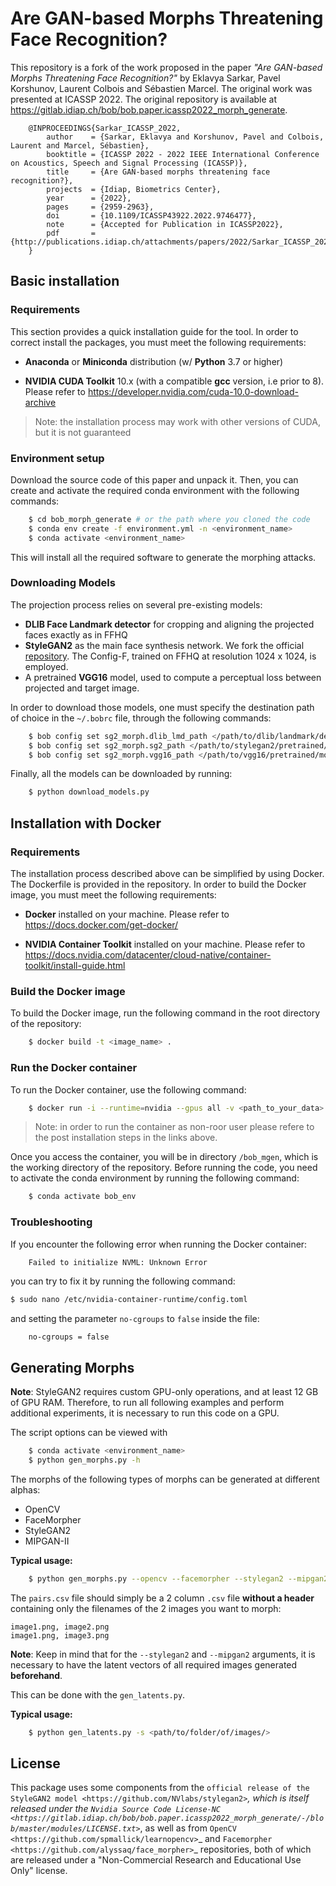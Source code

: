 # Are GAN-based Morphs Threatening Face Recognition?

This repository is a fork of the work proposed in the paper _"Are GAN-based Morphs Threatening Face Recognition?"_ by Eklavya Sarkar, Pavel Korshunov, Laurent Colbois and Sébastien Marcel. The original work was presented at ICASSP 2022. The original repository is available at https://gitlab.idiap.ch/bob/bob.paper.icassp2022_morph_generate.

```
    @INPROCEEDINGS{Sarkar_ICASSP_2022,
        author    = {Sarkar, Eklavya and Korshunov, Pavel and Colbois, Laurent and Marcel, Sébastien},
        booktitle = {ICASSP 2022 - 2022 IEEE International Conference on Acoustics, Speech and Signal Processing (ICASSP)}, 
        title     = {Are GAN-based morphs threatening face recognition?},
        projects  = {Idiap, Biometrics Center},
        year      = {2022},
        pages     = {2959-2963},
        doi       = {10.1109/ICASSP43922.2022.9746477},
        note      = {Accepted for Publication in ICASSP2022},
        pdf       = {http://publications.idiap.ch/attachments/papers/2022/Sarkar_ICASSP_2022.pdf}
    }
``` 

## Basic installation

### Requirements

This section provides a quick installation guide for the tool. In order to correct install the packages, you must meet the following requirements:

* **Anaconda** or **Miniconda** distribution (w/ **Python** 3.7 or higher)

* **NVIDIA CUDA Toolkit** 10.x (with a compatible **gcc** version, i.e prior to 8). Please refer to https://developer.nvidia.com/cuda-10.0-download-archive

> Note: the installation process may work with other versions of CUDA, but it is not guaranteed

### Environment setup

Download the source code of this paper and unpack it. 
Then, you can create and activate the required conda environment with the following commands:

```bash
    $ cd bob_morph_generate # or the path where you cloned the code
    $ conda env create -f environment.yml -n <environment_name>    
    $ conda activate <environment_name>
```
This will install all the required software to generate the morphing attacks.

### Downloading Models

The projection process relies on several pre-existing models:

* **DLIB Face Landmark detector** for cropping and aligning the projected faces exactly as in FFHQ
* **StyleGAN2** as the main face synthesis network. We fork the official [repository](https://github.com/NVlabs/stylegan2). The Config-F, trained on FFHQ at resolution 1024 x 1024, is employed.
* A pretrained **VGG16** model, used to compute a perceptual loss between projected and target image.


In order to download those models, one must specify the destination path of choice in the ```~/.bobrc``` file, through the following commands:

```bash
    $ bob config set sg2_morph.dlib_lmd_path </path/to/dlib/landmark/detector.dat>
    $ bob config set sg2_morph.sg2_path </path/to/stylegan2/pretrained/model.pkl>
    $ bob config set sg2_morph.vgg16_path </path/to/vgg16/pretrained/model.pkl>
```

Finally, all the models can be downloaded by running:

```bash
    $ python download_models.py
```

## Installation with Docker

### Requirements

The installation process described above can be simplified by using Docker. The Dockerfile is provided in the repository. In order to build the Docker image, you must meet the following requirements:

* **Docker** installed on your machine. Please refer to https://docs.docker.com/get-docker/

* **NVIDIA Container Toolkit** installed on your machine. Please refer to https://docs.nvidia.com/datacenter/cloud-native/container-toolkit/install-guide.html

### Build the Docker image
To build the Docker image, run the following command in the root directory of the repository:

```bash
    $ docker build -t <image_name> .
```
### Run the Docker container
To run the Docker container, use the following command:

```bash
    $ docker run -i --runtime=nvidia --gpus all -v <path_to_your_data>:/data -t <image_name>
```

> Note: in order to run the container as non-roor user please refere to the post installation steps in the links above.

Once you access the container, you will be in directory `/bob_mgen`, which is the working directory of the repository. Before running the code, you need to activate the conda environment by running the following command:

```bash
    $ conda activate bob_env
```

### Troubleshooting
If you encounter the following error when running the Docker container:

```bash
    Failed to initialize NVML: Unknown Error
```

you can try to fix it by running the following command:

```bash
$ sudo nano /etc/nvidia-container-runtime/config.toml
```
and setting the parameter `no-cgroups` to `false` inside the file:

```text
    no-cgroups = false
```

## Generating Morphs

**Note**: StyleGAN2 requires custom GPU-only operations, and at least 12 GB of GPU RAM. Therefore, to run all following examples and perform additional experiments, it is necessary to run this code on a GPU.

The script options can be viewed with

```bash
    $ conda activate <environment_name>
    $ python gen_morphs.py -h
```

The morphs of the following types of morphs can be generated at different alphas:

* OpenCV
* FaceMorpher
* StyleGAN2
* MIPGAN-II

**Typical usage:**

```bash
    $ python gen_morphs.py --opencv --facemorpher --stylegan2 --mipgan2 -s path/to/folder/of/images/ -l path/to/csv/of/pairs.csv -d path/to/destination/folder --latents path/to/latent/vectors --alphas 0.3 0.5 0.7
```

The ```pairs.csv``` file should simply be a 2 column `.csv` file **without a header** containing only the filenames of the 2 images you want to morph:

```csv
image1.png, image2.png
image1.png, image3.png
```

**Note**: Keep in mind that for the ```--stylegan2``` and ```--mipgan2``` arguments, it is necessary to have the latent vectors of all required images generated **beforehand**.

This can be done with the ```gen_latents.py```. 

**Typical usage:**

```bash
    $ python gen_latents.py -s <path/to/folder/of/images/>
```

License
-------

This package uses some components from the `official release of the StyleGAN2 model <https://github.com/NVlabs/stylegan2>`_, which is itself released under the `Nvidia Source Code License-NC <https://gitlab.idiap.ch/bob/bob.paper.icassp2022_morph_generate/-/blob/master/modules/LICENSE.txt>`_, as well as from `OpenCV <https://github.com/spmallick/learnopencv>`_ and `Facemorpher <https://github.com/alyssaq/face_morpher>`_ repositories, both of which are released under a "Non-Commercial Research and Educational Use Only" license.